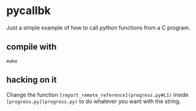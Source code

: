 # pycallbk

Just a simple example of how to call python functions from a C
program.


## compile with

```shell
make
```

## hacking on it

Change the function `[report_remote_reference](progress.py#L1)` inside
`[progress.py](progress.py)` to do whatever you want with the string.
